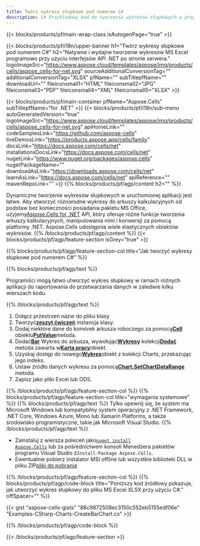 ```yaml
---
title: Twórz wykresy słupkowe pod numerem C#
description: C# Przykładowy kod do tworzenia wykresów słupkowych w programie Excel przy użyciu biblioteki .NET. Użyj tego kodu do tworzenia wykresu słupkowego w MS Excel w VB.NET, Asp.NET lub dowolnej aplikacji opartej na .NET.
---
```

{{< blocks/products/pf/main-wrap-class isAutogenPage="true" >}}

{{< blocks/products/pf/i18n/upper-banner h1="Twórz wykresy słupkowe pod numerem C#" h2="Natywne i wydajne tworzenie wykresów MS Excel programowo przy użyciu interfejsów API .NET po stronie serwera." logoImageSrc="https://www.aspose.cloud/templates/aspose/img/products/cells/aspose_cells-for-net.svg" sourceAdditionalConversionTag="" additionalConversionTag="XLSX" pfName="" subTitlepfName="" downloadUrl="" fileiconsmall1="HTML" fileiconsmall2="JPG" fileiconsmall3="PDF" fileiconsmall4="XML" fileiconsmall5="XLSX" >}}

{{< blocks/products/pf/main-container pfName="Aspose.Cells" subTitlepfName="for .NET" >}}
{{< blocks/products/pf/i18n/sub-menu autoGeneratedVersion="true" logoImageSrc="https://www.aspose.cloud/templates/aspose/img/products/cells/aspose_cells-for-net.svg" apiHomeLink="" codeSamplesLink="https://github.com/aspose-cells" liveDemosLink="https://products.aspose.app/cells/family" docsLink="https://docs.aspose.com/cells/net" installationsDocsLink="https://docs.aspose.com/cells/net" nugetLink="https://www.nuget.org/packages/aspose.cells" nugetPackageName="" downloadAsLink="https://downloads.aspose.com/cells/net" learnAsLink="https://docs.aspose.com/cells/net" apiReference="" mavenRepoLink="" >}}
{{% blocks/products/pf/agp/content h2="" %}}

Dynamiczne tworzenie wykresów słupkowych w uruchomionej aplikacji jest łatwe. Aby stworzyć różnorodne wykresy do arkuszy kalkulacyjnych od podstaw bez konieczności posiadania pakietu MS Office, użyjemy[Aspose.Cells for .NET](https://products.aspose.com/cells/net) API, który oferuje różne funkcje tworzenia arkuszy kalkulacyjnych, manipulowania nimi i konwersji za pomocą platformy .NET. Aspose.Cells udostępnia wiele elastycznych obiektów wykresów.
{{% /blocks/products/pf/agp/content %}}
{{< blocks/products/pf/agp/feature-section isGrey="true" >}}

{{% blocks/products/pf/agp/feature-section-col title="Jak tworzyć wykresy słupkowe pod numerem C#" %}}

{{% blocks/products/pf/agp/text %}}

Programiści mogą łatwo utworzyć wykres słupkowy w ramach różnych aplikacji do raportowania do przetwarzania danych w zaledwie kilku wierszach kodu.

{{% /blocks/products/pf/agp/text %}}

1. Dołącz przestrzeń nazw do pliku klasy
1.  Tworzyć[**zeszyt ćwiczeń**](https://reference.aspose.com/cells/net/aspose.cells/workbook) instancja klasy.
1.  Dodaj niektóre dane do komórek arkusza roboczego za pomocą[**Cell**](https://reference.aspose.com/cells/net/aspose.cells/cell) obiektu[**PutValue**](https://reference.aspose.com/cells/net/aspose.cells/cell/methods/putvalue/index)metoda.
1.  Dodać[**Bar**](https://reference.aspose.com/cells/net/aspose.cells.charts/charttype) Wykres do arkusza, wywołując[**Wykresy**](https://reference.aspose.com/cells/net/aspose.cells.charts/chartcollection) kolekcji[**Dodać**](https://reference.aspose.com/cells/net/aspose.cells.charts/chartcollection/methods/add) metoda zawarta w[**Karta pracy**](https://reference.aspose.com/cells/net/aspose.cells/worksheet)obiekt.
1.  Uzyskaj dostęp do nowego[**Wykres**](https://reference.aspose.com/cells/net/aspose.cells.charts/chart)obiekt z kolekcji Charts, przekazując jego indeks.
1.  Ustaw źródło danych wykresu za pomocą[**Chart.SetChartDataRange**](https://https://reference.aspose.com/cells/net/aspose.cells.charts/chart/methods/setchartdatarange) metoda.
1. Zapisz jako pliki Excel lub ODS.

{{% /blocks/products/pf/agp/feature-section-col %}}
{{% blocks/products/pf/agp/feature-section-col title="wymagania systemowe" %}}
{{% blocks/products/pf/agp/text %}}
Tylko upewnij się, że system ma Microsoft Windows lub kompatybilny system operacyjny z .NET Framework, .NET Core, Windows Azure, Mono lub Xamarin Platforms, a także środowisko programistyczne, takie jak Microsoft Visual Studio.
{{% /blocks/products/pf/agp/text %}}
-  Zainstaluj z wiersza poleceń jako<code><a href="https://downloads.aspose.com/cells/net">nuget install Aspose.Cells</a></code> lub za pośrednictwem konsoli Menedżera pakietów programu Visual Studio z<code>Install-Package Aspose.Cells</code>.
-  Ewentualnie pobierz instalator MSI offline lub wszystkie biblioteki DLL w pliku ZIP<a href="https://downloads.aspose.com/cells/net">pliki do pobrania</a>

{{% /blocks/products/pf/agp/feature-section-col %}}
{{% blocks/products/pf/agp/code-block title="Poniższy kod źródłowy pokazuje, jak utworzyć wykres słupkowy do pliku MS Excel XLSX przy użyciu C#." offSpacer="" %}}

{{< gist "aspose-cells-gists" "88c9872508ec3150c552eb5155edf06e" "Examples-CSharp-Charts-CreateBarChart.cs" >}}

{{% /blocks/products/pf/agp/code-block %}}

{{< /blocks/products/pf/agp/feature-section >}}

<!-- aboutfile Starts -->

